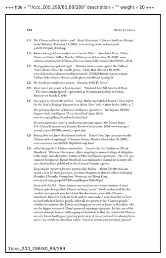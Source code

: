 +++
title = "1/ccc_200_299/80_89/289"
description = ""
weight = 20
+++

<table style="border:2px solid black;max-width:800px;max-height:800px;" 
><tr><td><img class="center-fit-jpg"
src="/jpg_/out_jpg_dbc_289.jpg"  >1/ccc_200_299/80_89/289</img></td></tr></table>